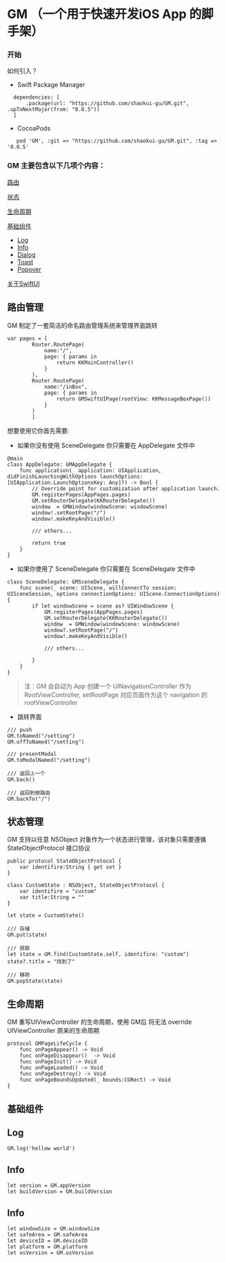 # GM （一个用于快速开发iOS App 的脚手架）

### 开始

如何引入？

* Swift Package Manager

```
  dependencies: [
      .package(url: "https://github.com/shaokui-gu/GM.git", .upToNextMajor(from: "0.0.5"))
  ]
```
* CocoaPods

```
   pod 'GM', :git => "https://github.com/shaokui-gu/GM.git", :tag => '0.0.5'
```


### GM 主要包含以下几项个内容：

[路由](#路由)

[状态](#状态)

[生命周期](#生命周期)

[基础组件](#基础组件)
  * [Log](#log)
  * [Info](#info)
  * [Dialog](#Dialog)
  * [Toast](#Toast)
  * [Popover](#Popover)

[关于SwiftUI](#关于SwiftUI)

## <a id="路由">路由管理</a>

GM 制定了一套简洁的命名路由管理系统来管理界面跳转

```
var pages = [
        Router.RoutePage(
            name:"/",
            page: { params in
                return KKMainController()
            }
        ),
        Router.RoutePage(
            name:"/inBox",
            page: { params in
                return GMSwiftUIPage(rootView: KKMessageBoxPage())
            }
        )
        ]
```

想要使用它你首先需要:

* 如果你没有使用 SceneDelegate 你只需要在 AppDelegate 文件中

```
@main
class AppDelegate: GMAppDelegate {
    func application(_ application: UIApplication, didFinishLaunchingWithOptions launchOptions: [UIApplication.LaunchOptionsKey: Any]?) -> Bool {
        // Override point for customization after application launch.
        GM.registerPages(AppPages.pages)
        GM.setRouterDelegate(KKRouterDelegate())
        window  = GMWindow(windowScene: windowScene)
        window!.setRootPage("/")
        window!.makeKeyAndVisible()
        
        /// others...
        
        return true
    }
}
```

* 如果你使用了 SceneDelegate 你只需要在 SceneDelegate 文件中

```
class SceneDelegate: GMSceneDelegate {
    func scene(_ scene: UIScene, willConnectTo session: UISceneSession, options connectionOptions: UIScene.ConnectionOptions) {
        if let windowScene = scene as? UIWindowScene {
            GM.registerPages(AppPages.pages)
            GM.setRouterDelegate(KKRouterDelegate())
            window  = GMWindow(windowScene: windowScene)
            window?.setRootPage("/")
            window!.makeKeyAndVisible()
            
            /// others...
            
        }
    }
}

```

> 注：GM 会自动为 App 创建一个 UINavigationController 作为 RootViewController, setRootPage 对应页面作为这个 navigation 的 rootViewController

* 跳转界面

```
/// push
GM.toNamed("/setting")
GM.offToNamed("/setting")

/// presentModal
GM.toModalNamed("/setting")

/// 返回上一个
GM.back()

/// 返回到根路由
GM.backTo("/")
```

## <a id="状态">状态管理</a>

GM 支持以任意 NSObject 对象作为一个状态进行管理，该对象只需要遵循 StateObjectProtocol 接口协议

```
public protocol StateObjectProtocol {
    var identifire:String { get set }
}

class CustomState : NSObject, StateObjectProtocol {
    var identifire = "custom"
    var title:String = ""
}

let state = CustomState()

/// 存储
GM.put(state)

/// 获取
let state = GM.find(CustomState.self, identifire: "custom")
state?.title = "找到了"

/// 移除
GM.popState(state)
```

## <a id="生命周期">生命周期</a>

GM 重写UIViewController 的生命周期，使用 GM后 将无法 override UIViewController 原来的生命周期

```
protocol GMPageLifeCycle {
    func onPageAppear() -> Void
    func onPageDisappear()  -> Void
    func onPageInit() -> Void
    func onPageLoaded() -> Void
    func onPageDestroy() -> Void
    func onPageBoundsUpdated(_ bounds:CGRect) -> Void
}
```
## 基础组件

## <a id="log">Log</a>

```
GM.log('hellow world')
```
## <a id="info">Info</a>

```
let version = GM.appVersion
let buildVersion = GM.buildVersion
```

## <a id="info">Info</a>

```
let windowSize = GM.windowSize
let safeArea = GM.safeArea
let deviceID = GM.deviceID
let platform = GM.platform
let osVersion = GM.osVersion
```

